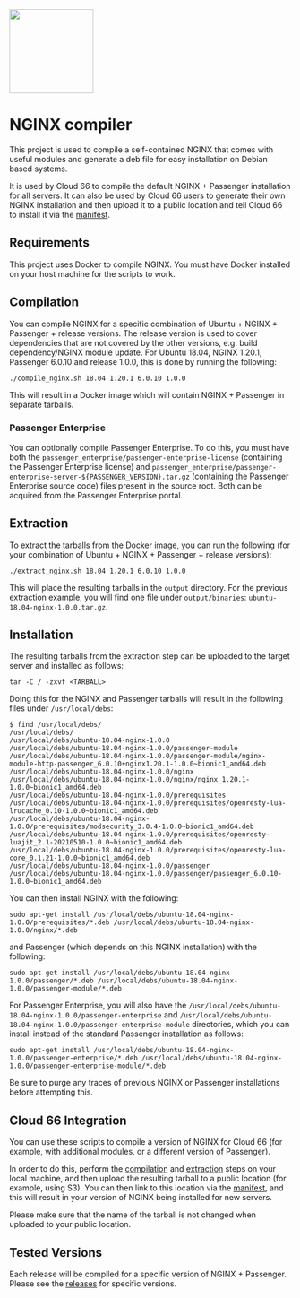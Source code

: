 <img src="http://cdn2-cloud66-com.s3.amazonaws.com/images/oss-sponsorship.png" width=150/>

# NGINX compiler
This project is used to compile a self-contained NGINX that comes with useful modules and generate a deb file for easy installation on Debian based systems.

It is used by Cloud 66 to compile the default NGINX + Passenger installation for all servers. It can also be used by Cloud 66 users to generate their own NGINX installation and then upload it to a public location and tell Cloud 66 to install it via the [manifest](https://help.cloud66.com/rails/references/manifest-web-settings.html#nginx).

## Requirements
This project uses Docker to compile NGINX. You must have Docker installed on your host machine for the scripts to work.

## Compilation
You can compile NGINX for a specific combination of Ubuntu + NGINX + Passenger + release versions. The release version is used to cover dependencies that are not covered by the other versions, e.g. build dependency/NGINX module update. For Ubuntu 18.04, NGINX 1.20.1, Passenger 6.0.10 and release 1.0.0, this is done by running the following:
```bash
./compile_nginx.sh 18.04 1.20.1 6.0.10 1.0.0
```

This will result in a Docker image which will contain NGINX + Passenger in separate tarballs.

### Passenger Enterprise
You can optionally compile Passenger Enterprise. To do this, you must have both the `passenger_enterprise/passenger-enterprise-license` (containing the Passenger Enterprise license) and `passenger_enterprise/passenger-enterprise-server-${PASSENGER_VERSION}.tar.gz` (containing the Passenger Enterprise source code) files present in the source root. Both can be acquired from the Passenger Enterprise portal.

## Extraction
To extract the tarballs from the Docker image, you can run the following (for your combination of Ubuntu + NGINX + Passenger + release versions):
```
./extract_nginx.sh 18.04 1.20.1 6.0.10 1.0.0
```

This will place the resulting tarballs in the `output` directory. For the previous extraction example, you will find one file under `output/binaries`: `ubuntu-18.04-nginx-1.0.0.tar.gz`.

## Installation
The resulting tarballs from the extraction step can be uploaded to the target server and installed as follows:
```
tar -C / -zxvf <TARBALL>
```

Doing this for the NGINX and Passenger tarballs will result in the following files under `/usr/local/debs`:
```
$ find /usr/local/debs/
/usr/local/debs/
/usr/local/debs/ubuntu-18.04-nginx-1.0.0
/usr/local/debs/ubuntu-18.04-nginx-1.0.0/passenger-module
/usr/local/debs/ubuntu-18.04-nginx-1.0.0/passenger-module/nginx-module-http-passenger_6.0.10+nginx1.20.1-1.0.0~bionic1_amd64.deb
/usr/local/debs/ubuntu-18.04-nginx-1.0.0/nginx
/usr/local/debs/ubuntu-18.04-nginx-1.0.0/nginx/nginx_1.20.1-1.0.0~bionic1_amd64.deb
/usr/local/debs/ubuntu-18.04-nginx-1.0.0/prerequisites
/usr/local/debs/ubuntu-18.04-nginx-1.0.0/prerequisites/openresty-lua-lrucache_0.10-1.0.0~bionic1_amd64.deb
/usr/local/debs/ubuntu-18.04-nginx-1.0.0/prerequisites/modsecurity_3.0.4-1.0.0~bionic1_amd64.deb
/usr/local/debs/ubuntu-18.04-nginx-1.0.0/prerequisites/openresty-luajit_2.1-20210510-1.0.0~bionic1_amd64.deb
/usr/local/debs/ubuntu-18.04-nginx-1.0.0/prerequisites/openresty-lua-core_0.1.21-1.0.0~bionic1_amd64.deb
/usr/local/debs/ubuntu-18.04-nginx-1.0.0/passenger
/usr/local/debs/ubuntu-18.04-nginx-1.0.0/passenger/passenger_6.0.10-1.0.0~bionic1_amd64.deb
```

You can then install NGINX with the following:
```
sudo apt-get install /usr/local/debs/ubuntu-18.04-nginx-1.0.0/prerequisites/*.deb /usr/local/debs/ubuntu-18.04-nginx-1.0.0/nginx/*.deb
```

and Passenger (which depends on this NGINX installation) with the following:
```
sudo apt-get install /usr/local/debs/ubuntu-18.04-nginx-1.0.0/passenger/*.deb /usr/local/debs/ubuntu-18.04-nginx-1.0.0/passenger-module/*.deb
```

For Passenger Enterprise, you will also have the `/usr/local/debs/ubuntu-18.04-nginx-1.0.0/passenger-enterprise` and `/usr/local/debs/ubuntu-18.04-nginx-1.0.0/passenger-enterprise-module` directories, which you can install instead of the standard Passenger installation as follows:
```
sudo apt-get install /usr/local/debs/ubuntu-18.04-nginx-1.0.0/passenger-enterprise/*.deb /usr/local/debs/ubuntu-18.04-nginx-1.0.0/passenger-enterprise-module/*.deb
```

Be sure to purge any traces of previous NGINX or Passenger installations before attempting this.

## Cloud 66 Integration
You can use these scripts to compile a version of NGINX for Cloud 66 (for example, with additional modules, or a different version of Passenger).

In order to do this, perform the [compilation](#compilation) and [extraction](#extraction) steps on your local machine, and then upload the resulting tarball to a public location (for example, using S3). You can then link to this location via the [manifest](https://help.cloud66.com/rails/references/manifest-web-settings.html#nginx), and this will result in your version of NGINX being installed for new servers.

Please make sure that the name of the tarball is not changed when uploaded to your public location.

## Tested Versions
Each release will be compiled for a specific version of NGINX + Passenger. Please see the [releases](https://github.com/cloud66-oss/nginx-compiler/releases) for specific versions.
